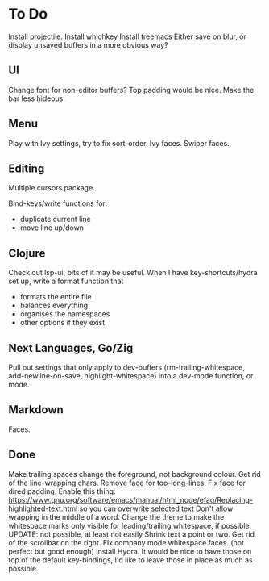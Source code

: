 # To Do
Install projectile.
Install whichkey
Install treemacs
Either save on blur, or display unsaved buffers in a more obvious way?

## UI
Change font for non-editor buffers?
Top padding would be nice.
Make the bar less hideous.

## Menu
Play with Ivy settings, try to fix sort-order.
Ivy faces.
Swiper faces.

## Editing
Multiple cursors package.

Bind-keys/write functions for:
- duplicate current line
- move line up/down

## Clojure
Check out lsp-ui, bits of it may be useful.
When I have key-shortcuts/hydra set up, write a format function that 
- formats the entire file
- balances everything
- organises the namespaces
- other options if they exist

## Next Languages, Go/Zig
Pull out settings that only apply to dev-buffers (rm-trailing-whitespace, add-newline-on-save, highlight-whitespace) into a dev-mode function, or mode.

## Markdown
Faces.

## Done
Make trailing spaces change the foreground, not background colour. 
Get rid of the line-wrapping chars.
Remove face for too-long-lines.
Fix face for dired padding.
Enable this thing: https://www.gnu.org/software/emacs/manual/html_node/efaq/Replacing-highlighted-text.html so you can overwrite selected text
Don't allow wrapping in the middle of a word.
Change the theme to make the whitespace marks only visible for leading/trailing whitespace, if possible. UPDATE: not possible, at least not easily
Shrink text a point or two.
Get rid of the scrollbar on the right.
Fix company mode whitespace faces. (not perfect but good enough)
Install Hydra. It would be nice to have those on top of the default key-bindings, I'd like to leave those in place as much as possible.
